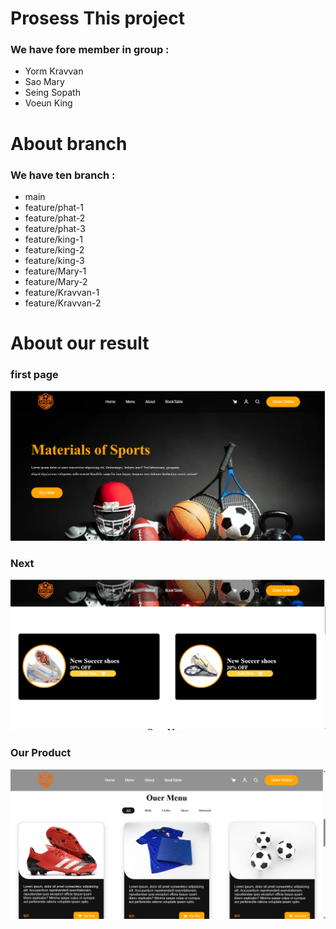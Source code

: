 
# Prosess This project 
### We have fore member in group :
  - Yorm Kravvan
  - Sao Mary
  - Seing Sopath
  - Voeun King

# About branch
### We have ten branch :
  - main
  - feature/phat-1
  - feature/phat-2
  - feature/phat-3
  - feature/king-1
  - feature/king-2
  - feature/king-3
  - feature/Mary-1
  - feature/Mary-2
  - feature/Kravvan-1
  - feature/Kravvan-2

# About our result
### first page
![alt text](<image/image copy 7.png>)

### Next
![alt text](image.png)

### Our Product
![alt text](image-1.png)
